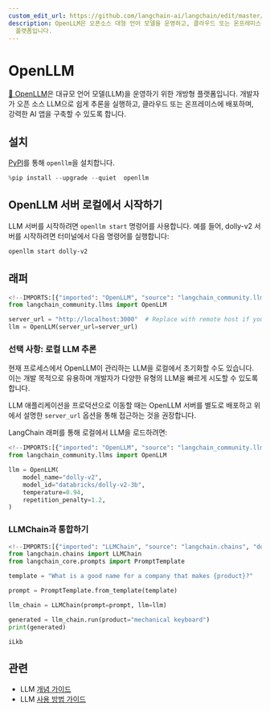 ```yaml
---
custom_edit_url: https://github.com/langchain-ai/langchain/edit/master/docs/docs/integrations/llms/openllm.ipynb
description: OpenLLM은 오픈소스 대형 언어 모델을 운영하고, 클라우드 또는 온프레미스에 배포하여 강력한 AI 앱을 구축할 수 있는
  플랫폼입니다.
---
```


# OpenLLM

[🦾 OpenLLM](https://github.com/bentoml/OpenLLM)은 대규모 언어 모델(LLM)을 운영하기 위한 개방형 플랫폼입니다. 개발자가 오픈 소스 LLM으로 쉽게 추론을 실행하고, 클라우드 또는 온프레미스에 배포하며, 강력한 AI 앱을 구축할 수 있도록 합니다.

## 설치

[PyPI](https://pypi.org/project/openllm/)를 통해 `openllm`을 설치합니다.

```python
%pip install --upgrade --quiet  openllm
```


## OpenLLM 서버 로컬에서 시작하기

LLM 서버를 시작하려면 `openllm start` 명령어를 사용합니다. 예를 들어, dolly-v2 서버를 시작하려면 터미널에서 다음 명령어를 실행합니다:

```bash
openllm start dolly-v2
```


## 래퍼

```python
<!--IMPORTS:[{"imported": "OpenLLM", "source": "langchain_community.llms", "docs": "https://api.python.langchain.com/en/latest/llms/langchain_community.llms.openllm.OpenLLM.html", "title": "OpenLLM"}]-->
from langchain_community.llms import OpenLLM

server_url = "http://localhost:3000"  # Replace with remote host if you are running on a remote server
llm = OpenLLM(server_url=server_url)
```


### 선택 사항: 로컬 LLM 추론

현재 프로세스에서 OpenLLM이 관리하는 LLM을 로컬에서 초기화할 수도 있습니다. 이는 개발 목적으로 유용하며 개발자가 다양한 유형의 LLM을 빠르게 시도할 수 있도록 합니다.

LLM 애플리케이션을 프로덕션으로 이동할 때는 OpenLLM 서버를 별도로 배포하고 위에서 설명한 `server_url` 옵션을 통해 접근하는 것을 권장합니다.

LangChain 래퍼를 통해 로컬에서 LLM을 로드하려면:

```python
<!--IMPORTS:[{"imported": "OpenLLM", "source": "langchain_community.llms", "docs": "https://api.python.langchain.com/en/latest/llms/langchain_community.llms.openllm.OpenLLM.html", "title": "OpenLLM"}]-->
from langchain_community.llms import OpenLLM

llm = OpenLLM(
    model_name="dolly-v2",
    model_id="databricks/dolly-v2-3b",
    temperature=0.94,
    repetition_penalty=1.2,
)
```


### LLMChain과 통합하기

```python
<!--IMPORTS:[{"imported": "LLMChain", "source": "langchain.chains", "docs": "https://api.python.langchain.com/en/latest/chains/langchain.chains.llm.LLMChain.html", "title": "OpenLLM"}, {"imported": "PromptTemplate", "source": "langchain_core.prompts", "docs": "https://api.python.langchain.com/en/latest/prompts/langchain_core.prompts.prompt.PromptTemplate.html", "title": "OpenLLM"}]-->
from langchain.chains import LLMChain
from langchain_core.prompts import PromptTemplate

template = "What is a good name for a company that makes {product}?"

prompt = PromptTemplate.from_template(template)

llm_chain = LLMChain(prompt=prompt, llm=llm)

generated = llm_chain.run(product="mechanical keyboard")
print(generated)
```

```output
iLkb
```


## 관련

- LLM [개념 가이드](/docs/concepts/#llms)
- LLM [사용 방법 가이드](/docs/how_to/#llms)